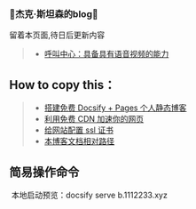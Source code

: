### 👋杰克·斯坦森的blog👋

留着本页面,待日后更新内容

> * [呼叫中心：具备具有语音视频的能力](Note/TechN/callcenter/index.md)

## How to copy this：

> * [搭建免费 Docsify + Pages 个人静态博客](new-blog/README.md)
> * [利用免费 CDN 加速你的网页](speedup-web/speedup-web.md)
> * [给网站配置 ssl 证书](ssl-ngnix/README.md)
> * [本博客文档相对路径](https://www.wenjiangs.com/doc/docsifyjs-configuration)



## 简易操作命令

​	本地启动预览：docsify serve      b.1112233.xyz
